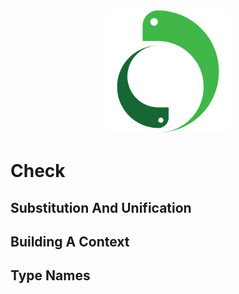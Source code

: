 <p align="center">
    <img src="../../image/logo.svg" height="200" alt="Mamba logo"/>
</p>

# Check

## Substitution And Unification

## Building A Context

## Type Names

